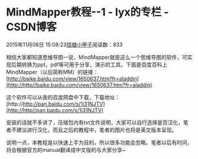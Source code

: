 # MindMapper教程--1 - lyx的专栏 - CSDN博客





2015年11月08日 15:08:23[钱塘小甲子](https://me.csdn.net/qtlyx)阅读数：833











相信大家都知道思维导图一说，MindMapper就是这么一个思维导图的软件，可实现后期转换为ppt，pdf等可用于分享，演示的工具。下面是百度百科上MindMapper（以后简称MM）的链接：[http://baike.baidu.com/view/1650637.htm?fr=aladdin](http://http//baike.baidu.com/view/1650637.htm?fr=aladdin)


这个软件可以从我的百度网盘中下载，下载地址：[http://http://pan.baidu.com/s/1i31NJTV](http://http//pan.baidu.com/s/1i31NJTV)



安装的话就不多讲了，压缩包内有txt文件说明，大家可以自行选择是否汉化，笔者不建议进行汉化，而且之后的教程中，笔者的图片也将是英文版本呈现。


说明一点，本教程是以快速上手为目的，所以很多功能会忽略。笔者以后有时间，将会根据官方的manual翻译成中文版的与大家分享~




